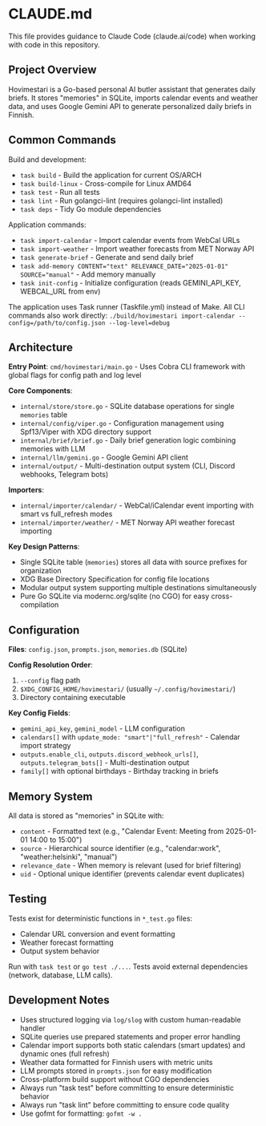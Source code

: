 # CLAUDE.md

This file provides guidance to Claude Code (claude.ai/code) when working with code in this repository.

## Project Overview

Hovimestari is a Go-based personal AI butler assistant that generates daily briefs. It stores "memories" in SQLite, imports calendar events and weather data, and uses Google Gemini API to generate personalized daily briefs in Finnish.

## Common Commands

Build and development:

- `task build` - Build the application for current OS/ARCH
- `task build-linux` - Cross-compile for Linux AMD64
- `task test` - Run all tests
- `task lint` - Run golangci-lint (requires golangci-lint installed)
- `task deps` - Tidy Go module dependencies

Application commands:

- `task import-calendar` - Import calendar events from WebCal URLs
- `task import-weather` - Import weather forecasts from MET Norway API
- `task generate-brief` - Generate and send daily brief
- `task add-memory CONTENT="text" RELEVANCE_DATE="2025-01-01" SOURCE="manual"` - Add memory manually
- `task init-config` - Initialize configuration (reads GEMINI_API_KEY, WEBCAL_URL from env)

The application uses Task runner (Taskfile.yml) instead of Make. All CLI commands also work directly: `./build/hovimestari import-calendar --config=/path/to/config.json --log-level=debug`

## Architecture

**Entry Point**: `cmd/hovimestari/main.go` - Uses Cobra CLI framework with global flags for config path and log level

**Core Components**:

- `internal/store/store.go` - SQLite database operations for single `memories` table
- `internal/config/viper.go` - Configuration management using Spf13/Viper with XDG directory support
- `internal/brief/brief.go` - Daily brief generation logic combining memories with LLM
- `internal/llm/gemini.go` - Google Gemini API client
- `internal/output/` - Multi-destination output system (CLI, Discord webhooks, Telegram bots)

**Importers**:

- `internal/importer/calendar/` - WebCal/iCalendar event importing with smart vs full_refresh modes
- `internal/importer/weather/` - MET Norway API weather forecast importing

**Key Design Patterns**:

- Single SQLite table (`memories`) stores all data with source prefixes for organization
- XDG Base Directory Specification for config file locations
- Modular output system supporting multiple destinations simultaneously
- Pure Go SQLite via modernc.org/sqlite (no CGO) for easy cross-compilation

## Configuration

**Files**: `config.json`, `prompts.json`, `memories.db` (SQLite)

**Config Resolution Order**:

1. `--config` flag path
2. `$XDG_CONFIG_HOME/hovimestari/` (usually `~/.config/hovimestari/`)
3. Directory containing executable

**Key Config Fields**:

- `gemini_api_key`, `gemini_model` - LLM configuration
- `calendars[]` with `update_mode: "smart"|"full_refresh"` - Calendar import strategy
- `outputs.enable_cli`, `outputs.discord_webhook_urls[]`, `outputs.telegram_bots[]` - Multi-destination output
- `family[]` with optional birthdays - Birthday tracking in briefs

## Memory System

All data is stored as "memories" in SQLite with:

- `content` - Formatted text (e.g., "Calendar Event: Meeting from 2025-01-01 14:00 to 15:00")
- `source` - Hierarchical source identifier (e.g., "calendar:work", "weather:helsinki", "manual")
- `relevance_date` - When memory is relevant (used for brief filtering)
- `uid` - Optional unique identifier (prevents calendar event duplicates)

## Testing

Tests exist for deterministic functions in `*_test.go` files:

- Calendar URL conversion and event formatting
- Weather forecast formatting
- Output system behavior

Run with `task test` or `go test ./...`. Tests avoid external dependencies (network, database, LLM calls).

## Development Notes

- Uses structured logging via `log/slog` with custom human-readable handler
- SQLite queries use prepared statements and proper error handling
- Calendar import supports both static calendars (smart updates) and dynamic ones (full refresh)
- Weather data formatted for Finnish users with metric units
- LLM prompts stored in `prompts.json` for easy modification
- Cross-platform build support without CGO dependencies
- Always run "task test" before committing to ensure deterministic behavior
- Always run "task lint" before committing to ensure code quality
- Use gofmt for formatting: `gofmt -w .`
